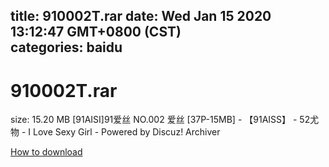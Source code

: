 
title: 910002T.rar
date: Wed Jan 15 2020 13:12:47 GMT+0800 (CST)    
categories: baidu
---

# 910002T.rar
size: 15.20 MB
 [91AISI]91爱丝 NO.002 爱丝 [37P-15MB] - 【91AISS】 - 52尤物 - I Love Sexy Girl - Powered by Discuz! Archiver
 

[How to download](https://bpcam.bemobtrk.com/go/2ceec3aa-1ca2-46d6-b9ff-aaa5c184517c?jno=38)